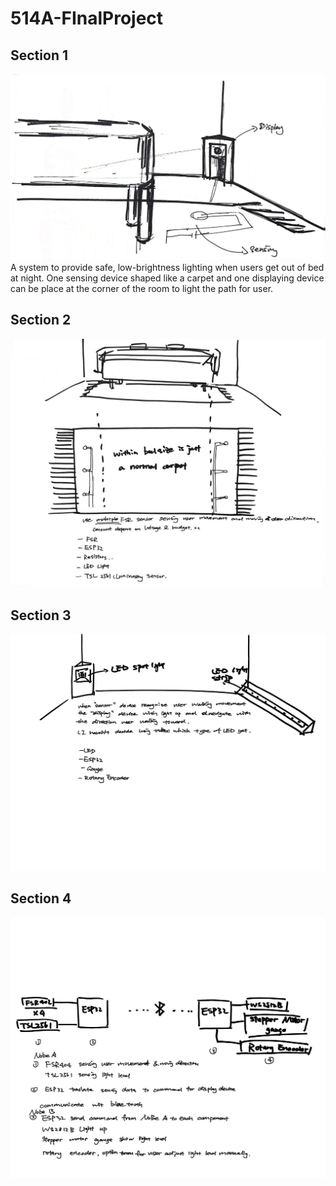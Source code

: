 # 514A-FInalProject
## Section 1
![Concept](images/01-Concept.jpg)
A system to provide safe, low-brightness lighting when users get out of bed at night. 
One sensing device shaped like a carpet and one displaying device can be place at the corner of the room to light the path for user.

## Section 2
![Sensor](images/02-SensorDevice.jpg)
## Section 3
![Display](images/03-DisplayDevice.jpg)
## Section 4
![Communication](images/04-Communication.jpg)
